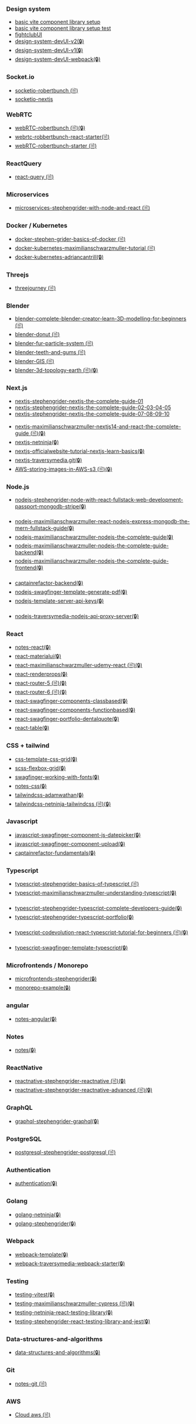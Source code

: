 ### Design system

-   [basic vite component library setup](https://github.com/clarklindev/vite-lib)
-   [basic vite component library setup test](https://github.com/clarklindev/vite-lib-test)
-   [fightclubUI](https://github.com/clarklindev/design-system-fightclubUI.git)
-   [design-system-devUI-v2(🔒)](https://github.com/clarklindev/design-system-devUI-v2-function-based.git)
-   [design-system-devUI-v1(🔒)](https://github.com/clarklindev/design-system-devUI-v1-class-based.git)
-   [design-system-devUI-webpack(🔒)](https://github.com/clarklindev/design-system-devUI-webpack.git)

### Socket.io

-   [socketio-robertbunch (🗎)](https://github.com/clarklindev/socketio-robertbunch)
-   [socketio-nextjs](https://github.com/clarklindev/socketio-nextjs)

### WebRTC

-   [webRTC-robertbunch (🗎)(🔒)](https://github.com/clarklindev/webrtc-robbertbunch)
-   [webrtc-robbertbunch-react-starter(🗎)](https://github.com/clarklindev/webrtc-robbertbunch-react-starter)
-   [webRTC-robertbunch-starter (🗎)](https://github.com/clarklindev/webrtc-robbertbunch-starter)

### ReactQuery

-   [react-query (🗎)](https://github.com/clarklindev/react-query-tanstack-react-query-react-server-side-state-management)

### Microservices

-   [microservices-stephengrider-with-node-and-react (🗎)](https://github.com/clarklindev/microservices-stephengrider-with-node-and-react)

### Docker / Kubernetes

-   [docker-stephen-grider-basics-of-docker (🗎)](https://github.com/clarklindev/docker-stephen-grider-basics-of-docker)
-   [docker-kubernetes-maximilianschwarzmuller-tutorial (🗎)](https://github.com/clarklindev/docker-kubernetes-maximilianschwarzmuller-tutorial)
-   [docker-kubernetes-adriancantrill(🔒)](https://github.com/clarklindev/docker-kubernetes-adriancantrill)

### Threejs

-   [threejourney (🗎)](https://github.com/clarklindev/threejourney)

### Blender

-   [blender-complete-blender-creator-learn-3D-modelling-for-beginners (🗎)](https://github.com/clarklindev/blender-complete-blender-creator-learn-3D-modelling-for-beginners)
-   [blender-donut (🗎)](https://github.com/clarklindev/blender-donut)
-   [blender-fur-particle-system (🗎)](https://github.com/clarklindev/blender-fur-particle-system)
-   [blender-teeth-and-gums (🗎)](https://github.com/clarklindev/blender-teeth-and-gums)
-   [blender-GIS (🗎)](https://github.com/clarklindev/blender-GIS)
-   [blender-3d-topology-earth (🗎)(🔒)](https://github.com/clarklindev/blender-3d-topology-earth)

### Next.js

-   [nextjs-stephengrider-nextjs-the-complete-guide-01](https://github.com/clarklindev/nextjs-stephen-grider-complete-developers-guide-01)
-   [nextjs-stephengrider-nextjs-the-complete-guide-02-03-04-05](https://github.com/clarklindev/nextjs-stephen-grider-complete-developers-guide-02-03-04-05-snippets.git)
-   [nextjs-stephengrider-nextjs-the-complete-guide-07-08-09-10](https://github.com/clarklindev/nextjs-stephen-grider-complete-developers-guide-07-08-09-10-discuss-auth-db-memoization-search) <br><br>
-   [nextjs-maximilianschwarzmuller-nextjs14-and-react-the-complete-guide (🗎)(🔒)](https://github.com/clarklindev/nextjs-maximilianschwarzmuller-nextjs14-and-react-the-complete-guide)
-   [nextjs-netninja(🔒)](https://github.com/clarklindev/nextjs-netninja)
-   [nextjs-officialwebsite-tutorial-nextjs-learn-basics(🔒)](https://github.com/clarklindev/nextjs-officialwebsite-tutorial-nextjs-learn-basics)
-   [nextjs-traversymedia.git(🔒)](https://github.com/clarklindev/nextjs-traversymedia.git)
-   [AWS-storing-images-in-AWS-s3 (🗎)(🔒)](https://github.com/clarklindev/nextjs-maximilianschwarzmuller-nextjs14-and-react-the-complete-guide?tab=readme-ov-file#130-storing-uploaded-images-in-the-cloud-aws-s3)

### Node.js

-   [nodejs-stephengrider-node-with-react-fullstack-web-development-passport-mongodb-stripe(🔒)](https://github.com/clarklindev/nodejs-stephengrider-node-with-react-fullstack-web-development-passport-mongodb-stripe.git)
    <br><br>
-   [nodejs-maximilianschwarzmuller-react-nodejs-express-mongodb-the-mern-fullstack-guide(🔒)](https://github.com/clarklindev/nodejs-maximilianschwarzmuller-react-nodejs-express-mongodb-the-mern-fullstack-guide)
-   [nodejs-maximilianschwarzmuller-nodejs-the-complete-guide(🔒)](https://github.com/clarklindev/nodejs-maximilianschwarzmuller-nodejs-the-complete-guide)
-   [nodejs-maximilianschwarzmuller-nodejs-the-complete-guide-backend(🔒)](https://github.com/clarklindev/nodejs-maximilianschwarzmuller-nodejs-the-complete-guide-backend)
-   [nodejs-maximilianschwarzmuller-nodejs-the-complete-guide-frontend(🔒)](https://github.com/clarklindev/nodejs-maximilianschwarzmuller-nodejs-the-complete-guide-frontend.git) <br><br>
-   [captainrefactor-backend(🔒)](https://github.com/clarklindev/captainrefactor-backend)
-   [nodejs-swagfinger-template-generate-pdf(🔒)](https://github.com/clarklindev/nodejs-swagfinger-template-generate-pdf)
-   [nodejs-template-server-api-keys(🔒)](https://github.com/clarklindev/nodejs-template-server-api-keys) <br><br>
-   [nodejs-traversymedia-nodejs-api-proxy-server(🔒)](https://github.com/clarklindev/nodejs-traversymedia-nodejs-api-proxy-server)

### React

-   [notes-react(🔒)](https://github.com/clarklindev/notes-react)
-   [react-materialui(🔒)](https://github.com/clarklindev/react-materialui)
-   [react-maximilianschwarzmuller-udemy-react (🗎)(🔒)](https://github.com/clarklindev/react-maximilianschwarzmuller-udemy-react)
-   [react-renderprops(🔒)](https://github.com/clarklindev/react-renderprops)
-   [react-router-5 (🗎)(🔒)](https://github.com/clarklindev/react-router-5)
-   [react-router-6 (🗎)(🔒)](https://github.com/clarklindev/react-router-6)
-   [react-swagfinger-components-classbased(🔒)](https://github.com/clarklindev/react-swagfinger-components-classbased)
-   [react-swagfinger-components-functionbased(🔒)](https://github.com/clarklindev/react-swagfinger-components-functionbased)
-   [react-swagfinger-portfolio-dentalquote(🔒)]()
-   [react-table(🔒)](https://github.com/clarklindev/react-table)

### CSS + tailwind

-   [css-template-css-grid(🔒)](https://github.com/clarklindev/css-template-css-grid)
-   [scss-flexbox-grid(🔒)](https://github.com/clarklindev/scss-flexbox-grid)
-   [swagfinger-working-with-fonts(🔒)](https://github.com/clarklindev/swagfinger-working-with-fonts)
-   [notes-css(🔒)](https://github.com/clarklindev/notes-css)
-   [tailwindcss-adamwathan(🔒)](https://github.com/clarklindev/tailwindcss-adamwathan)
-   [tailwindcss-netninja-tailwindcss (🗎)(🔒)](https://github.com/clarklindev/tailwindcss-netninja-tailwindcss)

### Javascript

-   [javascript-swagfinger-component-js-datepicker(🔒)](https://github.com/clarklindev/javascript-swagfinger-component-js-datepicker)
-   [javascript-swagfinger-component-upload(🔒)](https://github.com/clarklindev/javascript-swagfinger-component-upload)
-   [captainrefactor-fundamentals(🔒)](https://github.com/clarklindev/captainrefactor-fundamentals)

### Typescript

-   [typescript-stephengrider-basics-of-typescript (🗎)](https://github.com/clarklindev/typescript-stephengrider-basics-of-typescript)
-   [typescript-maximilianschwarzmuller-understanding-typescript(🔒)](https://github.com/clarklindev/typescript-maximilianschwarzmuller-understanding-typescript) <br><br>
-   [typescript-stephengrider-typescript-complete-developers-guide(🔒)](https://github.com/clarklindev/typescript-stephengrider-typescript-complete-developers-guide)
-   [typescript-stephengrider-typescript-portfolio(🔒)](https://github.com/clarklindev/typescript-stephengrider-typescript-portfolio) <br><br>
-   [typescript-codevolution-react-typescript-tutorial-for-beginners (🗎)(🔒)](https://github.com/clarklindev/typescript-codevolution-react-typescript-tutorial-for-beginners) <br><br>
-   [typescript-swagfinger-template-typescript(🔒)](https://github.com/clarklindev/typescript-swagfinger-template-typescript)

### Microfrontends / Monorepo

-   [microfrontends-stephengrider(🔒)](https://github.com/clarklindev/microfrontends-stephengrider)
-   [monorepo-example(🔒)](https://github.com/clarklindev/monorepo-example)

### angular

-   [notes-angular(🔒)](https://github.com/clarklindev/notes-angular.git)

### Notes

-   [notes(🔒)](https://github.com/clarklindev/notes)

### ReactNative

-   [reactnative-stephengrider-reactnative (🗎)(🔒)](https://github.com/clarklindev/reactnative-stephengrider-reactnative)
-   [reactnative-stephengrider-reactnative-advanced (🗎)(🔒)](https://github.com/clarklindev/reactnative-stephengrider-reactnative-advanced)

### GraphQL

-   [graphql-stephengrider-graphql(🔒)](https://github.com/clarklindev/graphql-stephengrider-graphql)

### PostgreSQL

-   [postgresql-stephengrider-postgresql (🗎)](https://github.com/clarklindev/postgresql-stephengrider-postgresql)

### Authentication

-   [authentication(🔒)](https://github.com/clarklindev/authentication)

### Golang

-   [golang-netninja(🔒)](https://github.com/clarklindev/golang-netninja)
-   [golang-stephengrider(🔒)](https://github.com/clarklindev/golang-stephengrider)

### Webpack

-   [webpack-template(🔒)](https://github.com/clarklindev/webpack-template)
-   [webpack-traversymedia-webpack-starter(🔒)](https://github.com/clarklindev/webpack-traversymedia-webpack-starter)

### Testing

-   [testing-vitest(🔒)](https://github.com/clarklindev/testing-vitetest.git)
-   [testing-maximilianschwarzmuller-cypress (🗎)(🔒)](https://github.com/clarklindev/testing-maximilianschwarzmuller-cypress)
-   [testing-netninja-react-testing-library(🔒)](https://github.com/clarklindev/testing-netninja-react-testing-library)
-   [testing-stephengrider-react-testing-library-and-jest(🔒)](https://github.com/clarklindev/testing-stephengrider-react-testing-library-and-jest)

### Data-structures-and-algorithms

-   [data-structures-and-algorithms(🔒)](https://github.com/clarklindev/data-structures-and-algorithms.git)

### Git

-   [notes-git (🗎)](https://github.com/clarklindev/git.git)

### AWS

-   [Cloud aws (🗎)](https://github.com/clarklindev/cloud-aws.git)
